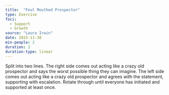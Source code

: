 ```yaml
---
title:  "Foul Mouthed Prospector"
type: Exercise
foci:
  - Support
  - Growth
source: "Laura Irwin"
date: 2015-11-30
min-people: 2
duration: 2
duration-type: linear
---
```

Split into two lines.
The right side comes out acting like a crazy old prospector and says the worst possible thing they can imagine.
The left side comes out acting like a crazy old prospector and agrees with the statement, supporting with escalation.
Rotate through until everyone has initiated and supported at least once.
